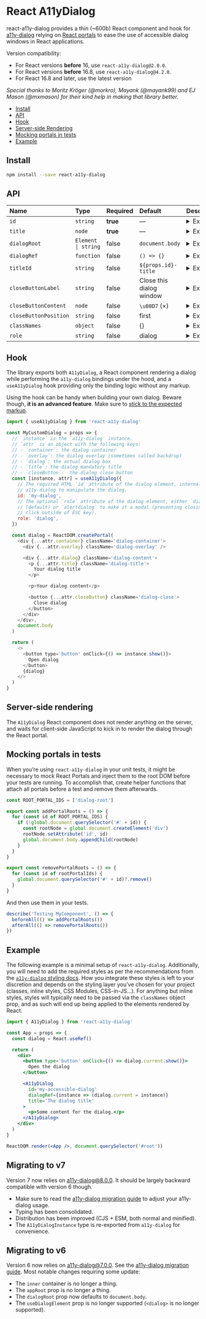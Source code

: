 # React A11yDialog

react-a11y-dialog provides a thin (~600b) React component and hook for [a11y-dialog](https://github.com/KittyGiraudel/a11y-dialog) relying on [React portals](https://reactjs.org/docs/portals.html) to ease the use of accessible dialog windows in React applications.

Version compatibility:

- For React versions **before** 16, use `react-a11y-dialog@2.0.0`.
- For React versions **before** 16.8, use `react-a11y-dialog@4.2.0`.
- For React 16.8 and later, use the latest version

_Special thanks to Moritz Kröger (@morkro), Mayank (@mayank99) and EJ Mason (@mxmason) for their kind help in making that library better._

- [Install](#install)
- [API](#api)
- [Hook](#hook)
- [Server-side Rendering](#server-side-rendering)
- [Mocking portals in tests](#mocking-portals-in-tests)
- [Example](#example)

## Install

```sh
npm install --save react-a11y-dialog
```

## API

| Name | Type | Required | Default | Description |
| :-- | :-- | :-- | :-- | :-- |
| `id` | `string` | **true** | — | <details><summary>Expand</summary>The HTML `id` attribute of the dialog element, internally used by a11y-dialog to manipulate the dialog.</details> |
| `title` | `node` | **true** | — | <details><summary>Expand</summary>The title of the dialog, mandatory in the document to provide context to assistive technology. Could be [hidden with CSS](https://kittygiraudel.com/2016/10/13/css-hide-and-seek/) (while remaining accessible).</details> |
| `dialogRoot` | `Element \| string` | false | `document.body` | <details><summary>Expand</summary>The container for the dialog to be rendered into ([React portal](https://reactjs.org/docs/portals.html)’s root).</details> |
| `dialogRef` | `function` | false | `() => {}` | <details><summary>Expand</summary> A function called when the component has mounted, receiving the [instance of A11yDialog](https://a11y-dialog.netlify.app/usage/instantiation/#js-api) so that it can be programmatically accessed later on.</details> |
| `titleId` | `string` | false | `${props.id}-title` | <details><summary>Expand</summary>The HTML `id` attribute of the dialog’s title element, used by assistive technologies to provide context and meaning to the dialog window.</details> |
| `closeButtonLabel` | `string` | false | Close this dialog window | <details><summary>Expand</summary>The HTML `aria-label` attribute of the close button, used by assistive technologies to provide extra meaning to the usual cross-mark.</details> |
| `closeButtonContent` | `node` | false | `\u00D7` (×) | <details><summary>Expand</summary>The string that is the inner HTML of the close button.</details> |
| `closeButtonPosition` | `string` | false | first | <details><summary>Expand</summary>Whether to render the close button as first element, last element or not at all. Options are: `first`, `last` and `none`. ⚠️ **Caution!** Setting it to `none` without providing a close button manually will be a critical accessibility issue.</details> |
| `classNames` | `object` | false | {} | <details><summary>Expand</summary>Object of classes for each HTML element of the dialog element. Keys are: `container`, `overlay`, `dialog`, `title`, `closeButton`. See [a11y-dialog docs](https://a11y-dialog.netlify.app/usage/markup) for reference.</details> |
| `role` | `string` | false | dialog | <details><summary>Expand</summary>The `role` attribute of the dialog element, either `dialog` (default) or `alertdialog` to make it a modal (preventing closing on click outside of <kbd>ESC</kbd> key).</details> |

## Hook

The library exports both `A11yDialog`, a React component rendering a dialog while performing the `a11y-dialog` bindings under the hood, and a `useA11yDialog` hook providing only the binding logic without any markup.

Using the hook can be handy when building your own dialog. Beware though, **it is an advanced feature**. Make sure to [stick to the expected markup](https://a11y-dialog.netlify.app/usage/markup).

```js
import { useA11yDialog } from 'react-a11y-dialog'

const MyCustomDialog = props => {
  // `instance` is the `a11y-dialog` instance.
  // `attr` is an object with the following keys:
  // - `container`: the dialog container
  // - `overlay`: the dialog overlay (sometimes called backdrop)
  // - `dialog`: the actual dialog box
  // - `title`: the dialog mandatory title
  // - `closeButton`:  the dialog close button
  const [instance, attr] = useA11yDialog({
    // The required HTML `id` attribute of the dialog element, internally used
    // a11y-dialog to manipulate the dialog.
    id: 'my-dialog',
    // The optional `role` attribute of the dialog element, either `dialog`
    // (default) or `alertdialog` to make it a modal (preventing closing on
    // click outside of ESC key).
    role: 'dialog',
  })

  const dialog = ReactDOM.createPortal(
    <div {...attr.container} className='dialog-container'>
      <div {...attr.overlay} className='dialog-overlay' />

      <div {...attr.dialog} className='dialog-content'>
        <p {...attr.title} className='dialog-title'>
          Your dialog title
        </p>

        <p>Your dialog content</p>

        <button {...attr.closeButton} className='dialog-close'>
          Close dialog
        </button>
      </div>
    </div>,
    document.body
  )

  return (
    <>
      <button type='button' onClick={() => instance.show()}>
        Open dialog
      </button>
      {dialog}
    </>
  )
}
```

## Server-side rendering

The `A11yDialog` React component does not render anything on the server, and waits for client-side JavaScript to kick in to render the dialog through the React portal.

## Mocking portals in tests

When you’re using `react-a11y-dialog` in your unit tests, it might be necessary to mock React Portals and inject them to the root DOM before your tests are running. To accomplish that, create helper functions that attach all portals before a test and remove them afterwards.

```js
const ROOT_PORTAL_IDS = ['dialog-root']

export const addPortalRoots = () => {
  for (const id of ROOT_PORTAL_IDS) {
    if (!global.document.querySelector('#' + id)) {
      const rootNode = global.document.createElement('div')
      rootNode.setAttribute('id', id)
      global.document.body.appendChild(rootNode)
    }
  }
}

export const removePortalRoots = () => {
  for (const id of rootPortalIds) {
    global.document.querySelector('#' + id)?.remove()
  }
}
```

And then use them in your tests.

```js
describe('Testing MyComponent', () => {
  beforeAll(() => addPortalRoots())
  afterAll(() => removePortalRoots())
})
```

## Example

The following example is a minimal setup of `react-a11y-dialog`. Additionally, you will need to add the required styles as per the recommendations from the [`a11y-dialog` styling docs](https://a11y-dialog.netlify.app/usage/styling). How you integrate these styles is left to your discretion and depends on the styling layer you’ve chosen for your project (classes, inline styles, CSS Modules, CSS-in-JS…). For anything but inline styles, styles will typically need to be passed via the `classNames` object prop, and as such will end up being applied to the elements rendered by React.

```jsx
import { A11yDialog } from 'react-a11y-dialog'

const App = props => {
  const dialog = React.useRef()

  return (
    <div>
      <button type='button' onClick={() => dialog.current.show()}>
        Open the dialog
      </button>

      <A11yDialog
        id='my-accessible-dialog'
        dialogRef={instance => (dialog.current = instance)}
        title='The dialog title'
      >
        <p>Some content for the dialog.</p>
      </A11yDialog>
    </div>
  )
}

ReactDOM.render(<App />, document.querySelector('#root'))
```

## Migrating to v7

Version 7 now relies on a11y-dialog@8.0.0. It should be largely backward compatible with version 6 though.

- Make sure to read the [a11y-dialog migration guide](https://a11y-dialog.netlify.app/migrating-to-v8) to adjust your a11y-dialog usage.
- Typing has been consolidated.
- Distribution has been improved (CJS + ESM, both normal and minified).
- The `A11yDialogInstance` type is re-exported from `a11y-dialog` for convenience.

## Migrating to v6

Version 6 now relies on a11y-dialog@7.0.0. See the [a11y-dialog migration guide](https://a11y-dialog.netlify.app/migrating-to-v7). Most notable changes requiring some update:

- The `inner` container is no longer a thing.
- The `appRoot` prop is no longer a thing.
- The `dialogRoot` prop now defaults to `document.body`.
- The `useDialogElement` prop is no longer supported (`<dialog>` is no longer supported).
